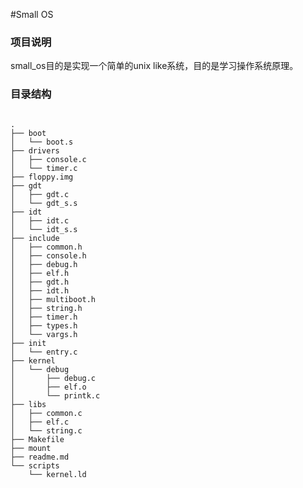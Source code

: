 #Small OS

<h3>项目说明</h3>
small_os目的是实现一个简单的unix like系统，目的是学习操作系统原理。

<h3>目录结构</h3>

<pre><code>
.
├── boot
│   └── boot.s
├── drivers
│   ├── console.c
│   └── timer.c
├── floppy.img
├── gdt
│   ├── gdt.c
│   └── gdt_s.s
├── idt
│   ├── idt.c
│   └── idt_s.s
├── include
│   ├── common.h
│   ├── console.h
│   ├── debug.h
│   ├── elf.h
│   ├── gdt.h
│   ├── idt.h
│   ├── multiboot.h
│   ├── string.h
│   ├── timer.h
│   ├── types.h
│   └── vargs.h
├── init
│   └── entry.c
├── kernel
│   └── debug
│       ├── debug.c
│       ├── elf.o
│       └── printk.c
├── libs
│   ├── common.c
│   ├── elf.c
│   └── string.c
├── Makefile
├── mount
├── readme.md
└── scripts
    └── kernel.ld
</pre></code>

